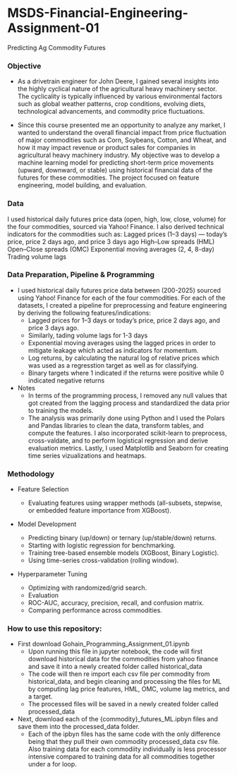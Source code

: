 # MSDS-Financial-Engineering-Assignment-01
Predicting Ag Commodity Futures

### Objective
- As a drivetrain engineer for John Deere, I gained several insights into the highly cyclical nature of the agricultural heavy machinery sector. The cyclicality is typically influenced by various environmental factors such as global weather patterns, crop conditions, evolving diets, technological advancements, and commodity price fluctuations.

- Since this course presented me an opportunity to analyze any market, I wanted to understand the overall financial impact from price fluctuation of major commodities such as Corn, Soybeans, Cotton, and Wheat, and how it may impact revenue or product sales for companies in agricultural heavy machinery industry. My objective was to develop a machine learning model for predicting short-term price movements (upward, downward, or stable) using historical financial data of the futures for these commodities. The project focused on feature engineering, model building, and evaluation.

### Data
I used historical daily futures price data (open, high, low, close, volume) for the four commodities, sourced via Yahoo! Finance.
I also derived technical indicators for the commodities such as:
Lagged prices (1–3 days) — today’s price, price 2 days ago, and price 3 days ago
High–Low spreads (HML)
Open–Close spreads (OMC)
Exponential moving averages (2, 4, 8-day)
Trading volume lags

### Data Preparation, Pipeline & Programming
- I used historical daily futures price data between (200-2025) sourced using Yahoo! Finance for each of the four commodities. For each of the datasets, I created a pipeline for preprocessing and feature engineering by deriving the following features/indications:
  - Lagged prices for 1–3 days or today’s price, price 2 days ago, and price 3 days ago.
  - Similarly, tading volume lags for 1-3 days
  - Exponential moving averages using the lagged prices in order to mitigate leakage which acted as indicators for momentum.
  - Log returns, by calculating the natural log of relative prices which was used as a regresstion target as well as for classifying.
  - Binary targets where 1 indicated if the returns were positive while 0 indicated negative returns
- Notes
  - In terms of the programming process, I removed any null values that got created from the lagging process and standardized the data prior to training the models.
  - The analysis was primarily done using Python and I used the Polars and Pandas libraries to clean the data, transform tables, and compute the features. I also incorporated scikit-learn to preprocess, cross-valdate, and to perform logistical regression and derive evaluation metrics. Lastly, I used Matplotlib and Seaborn for creating time series vizualizations and heatmaps.

### Methodology
- Feature Selection
  - Evaluating features using wrapper methods (all-subsets, stepwise, or embedded feature importance from XGBoost).

- Model Development
  - Predicting binary (up/down) or ternary (up/stable/down) returns.
  - Starting with logistic regression for benchmarking.
  - Training tree-based ensemble models (XGBoost, Binary Logistic).
  - Using time-series cross-validation (rolling window).

- Hyperparameter Tuning
  - Optimizing with randomized/grid search.
  - Evaluation
  - ROC-AUC, accuracy, precision, recall, and confusion matrix.
  - Comparing performance across commodities.

### How to use this repository:
- First download Gohain_Programming_Assignment_01.ipynb
  - Upon running this file in jupyter notebook, the code will first download historical data for the commodities from yahoo finance and save it into a newly created folder called historical_data
  - The code will then re import each csv file per commodity from historical_data, and begin cleaning and processing the files for ML by computing lag price features, HML, OMC, volume lag metrics, and a target.
  - The processed files will be saved in a newly created folder called processed_data
- Next, download each of the {commodity}_futures_ML.ipbyn files and save them into the processed_data folder.
  - Each of the ipbyn files has the same code with the only difference being that they pull their own commodity processed_data csv file. Also training data for each commodiity individually is less processor intensive compared to training data for all commodities together under a for loop.  
